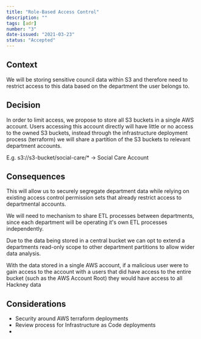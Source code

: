 ```yaml
---
title: "Role-Based Access Control"
description: ""
tags: [adr]
number: "3"
date-issued: "2021-03-23"
status: "Accepted"
---
```


## Context

We will be storing sensitive council data within S3 and therefore need to restrict access to this data based on the
department the user belongs to.

## Decision

In order to limit access, we propose to store all S3 buckets in a single AWS account. Users accessing this account
directly will have little or no access to the owned S3 buckets, instead through the infrastructure deployment process
(terraform) we will share a partition of the S3 buckets to relevant department accounts.

E.g. s3://s3-bucket/social-care/* -> Social Care Account

## Consequences

This will allow us to securely segregate department data while relying on existing access control permission sets that
already restrict access to departmental accounts.

We will need to mechanism to share ETL processes between departments, since each department will be operating it's own
ETL processes independently.

Due to the data being stored in a central bucket we can opt to extend a departments read-only scope to other department
partitions to allow wider data analysis.

With the data stored in a single AWS account, if a malicious user were to gain access to the account with a users that
did have access to the entire bucket (such as the AWS Account Root) they would have access to all Hackney data

## Considerations

- Security around AWS terraform deployments
- Review process for Infrastructure as Code deployments
- 